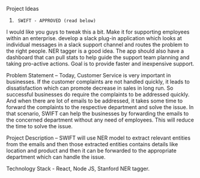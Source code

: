  Project Ideas 

1)	    SWIFT - APPROVED (read below)

I would like you guys to tweak this a bit. Make it for supporting employees within an enterprise. develop a slack plug-in application which looks at individual messages in a slack support channel and routes the problem to the right people. NER tagger is a good idea. The app should also have a dashboard that can pull stats to help guide the support team planning and taking pro-active actions. Goal is to provide faster and inexpensive support. 


Problem Statement – Today, Customer Service is very important in businesses. If the customer complaints are not handled quickly, it leads to dissatisfaction which can promote decrease in sales in long run. So successful businesses do require the complaints to be addressed quickly. And when there are lot of emails to be addressed, it takes some time to forward the complaints to the respective department and solve the issue. In that scenario, SWIFT can help the businesses by forwarding the emails to the concerned department without any need of employees. This will reduce the time to solve the issue.

Project Description – SWIFT will use NER model to extract relevant entities from the emails and then those extracted entities contains details like location and product and then it can be forwarded to the appropriate department which can handle the issue. 

Technology Stack  - React, Node JS, Stanford NER tagger.


